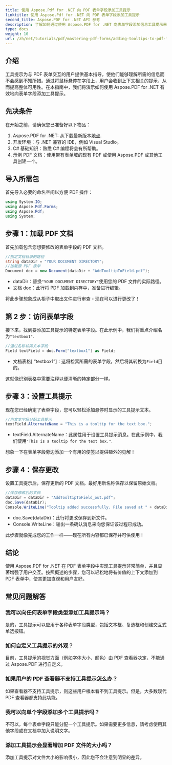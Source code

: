 ```yaml
---
title: 使用 Aspose.Pdf for .NET 向 PDF 表单字段添加工具提示
linktitle: 使用 Aspose.Pdf for .NET 向 PDF 表单字段添加工具提示
second_title: Aspose.PDF for .NET API 参考
description: 了解如何通过使用 Aspose.PDF for .NET 向表单字段添加信息工具提示来提高 PDF 表单的可用性。本分步指南将引导您完成整个过程。
type: docs
weight: 10
url: /zh/net/tutorials/pdf/mastering-pdf-forms/adding-tooltips-to-pdf-form-fields/
---
```

## 介绍

工具提示为与 PDF 表单交互的用户提供基本指导，使他们能够理解所需的信息而不会感到不知所措。通过将鼠标悬停在字段上，用户会收到上下文相关的提示，从而提高整体可用性。在本指南中，我们将演示如何使用 Aspose.PDF for .NET 有效地向表单字段添加工具提示。

## 先决条件

在开始之前，请确保您已准备好以下物品：

1.  Aspose.PDF for .NET: 从下载最新版本[地点](https://releases.aspose.com/pdf/net/).
2. 开发环境：与 .NET 兼容的 IDE，例如 Visual Studio。
3. C# 基础知识：熟悉 C# 编程将会有所帮助。
4. 示例 PDF 文档：使用带有表单域的现有 PDF 或使用 Aspose.PDF 或其他工具创建一个。

## 导入所需包

首先导入必要的命名空间以方便 PDF 操作：

```csharp
using System.IO;
using Aspose.Pdf.Forms;
using Aspose.Pdf;
using System;
```

## 步骤 1：加载 PDF 文档

首先加载包含您想要修改的表单字段的 PDF 文档。

```csharp
//指定文档目录的路径
string dataDir = "YOUR DOCUMENT DIRECTORY";
//加载源 PDF 表单
Document doc = new Document(dataDir + "AddTooltipToField.pdf");
```

- dataDir：替换`"YOUR DOCUMENT DIRECTORY"`使用您的 PDF 文件的实际路径。
- 文档 doc：此行将 PDF 加载到内存中，准备进行编辑。

将此步骤想象成从柜子中取出文件进行审查 - 现在可以进行更改了！

## 第 2 步：访问表单字段

接下来，找到要添加工具提示的特定表单字段。在此示例中，我们将重点介绍名为`"textbox1"`.

```csharp
//通过名称访问文本字段
Field textField = doc.Form["textbox1"] as Field;
```

- 文档表格[ “textbox1”]：这将检索所需的表单字段，然后将其转换为`Field`目的。 

这就像识别表格中需要注释以便清晰的特定部分一样。

## 步骤 3：设置工具提示

现在您已经确定了表单字段，您可以轻松添加悬停时显示的工具提示文本。

```csharp
//为文本字段分配工具提示
textField.AlternateName = "This is a tooltip for the text box.";
```

- textField.AlternateName：此属性用于设置工具提示消息。在此示例中，我们使用`"This is a tooltip for the text box."`.

想象一下在表单字段旁边添加一个有用的便签以提供额外的见解！

## 步骤 4：保存更改

设置工具提示后，保存更新的 PDF 文档。最好用新名称保存以保留原始文档。

```csharp
//保存修改后的文档
dataDir = dataDir + "AddTooltipToField_out.pdf";
doc.Save(dataDir);
Console.WriteLine("Tooltip added successfully. File saved at " + dataDir);
```

- doc.Save(dataDir)：此行将更改保存到新文件。
- Console.WriteLine：输出一条确认消息来向您保证该过程已成功。

此步骤就像完成您的工作一样——现在所有内容都已保存并可供使用！

## 结论

使用 Aspose.PDF for .NET 在 PDF 表单字段中实现工具提示非常简单，并且显著增强了用户交互。按照概述的步骤，您可以轻松地将有价值的上下文添加到 PDF 表单中，使其更加直观和用户友好。

## 常见问题解答

### 我可以向任何表单字段类型添加工具提示吗？
是的，工具提示可以应用于各种表单字段类型，包括文本框、复选框和创建交互式单选按钮。

### 如何自定义工具提示的外观？
目前，工具提示的视觉方面（例如字体大小、颜色）由 PDF 查看器决定，不能通过 Aspose.PDF 进行自定义。

### 如果用户的 PDF 查看器不支持工具提示怎么办？
如果查看器不支持工具提示，则这些用户根本看不到工具提示。但是，大多数现代 PDF 查看器都支持此功能。

### 我可以向单个字段添加多个工具提示吗？
不可以，每个表单字段只能分配一个工具提示。如果需要更多信息，请考虑使用其他字段或在文档中加入说明文字。

### 添加工具提示会显著增加 PDF 文件的大小吗？
添加工具提示对文件大小的影响很小，因此您不会注意到明显的差异。